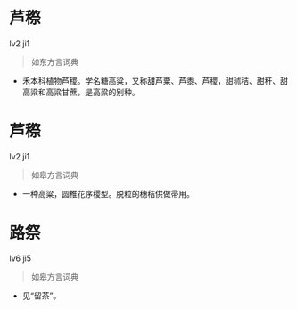 # 芦穄
lv2 ji1
> 如东方言词典
- 禾本科植物芦稷。学名糖高粱，又称甜芦粟、芦黍、芦稷，甜秫秸、甜秆、甜高粱和高粱甘蔗，是高粱的别种。

# 芦穄
lv2 ji1
> 如皋方言词典
- 一种高粱，圆椎花序稷型。脱粒的穗秸供做帚用。

# 路祭
lv6 ji5
> 如皋方言词典
- 见“留茶”。

